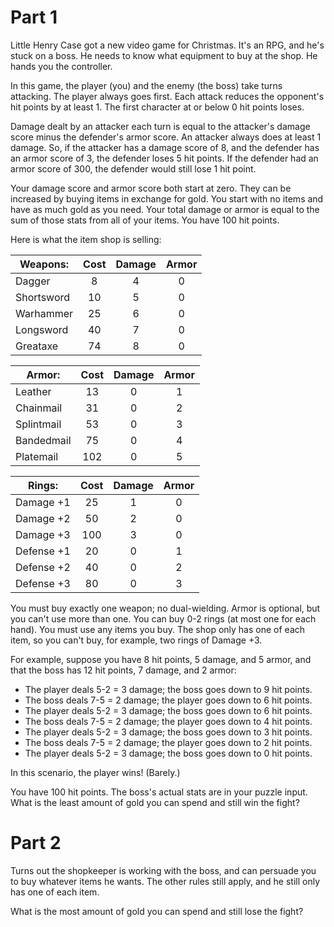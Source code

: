 # Part 1

Little Henry Case got a new video game for Christmas. It's an RPG, and he's stuck on a boss. He needs to know what equipment to buy at the shop. He hands you the controller.

In this game, the player (you) and the enemy (the boss) take turns attacking. The player always goes first. Each attack reduces the opponent's hit points by at least 1. The first character at or below 0 hit points loses.

Damage dealt by an attacker each turn is equal to the attacker's damage score minus the defender's armor score. An attacker always does at least 1 damage. So, if the attacker has a damage score of 8, and the defender has an armor score of 3, the defender loses 5 hit points. If the defender had an armor score of 300, the defender would still lose 1 hit point.

Your damage score and armor score both start at zero. They can be increased by buying items in exchange for gold. You start with no items and have as much gold as you need. Your total damage or armor is equal to the sum of those stats from all of your items. You have 100 hit points.

Here is what the item shop is selling:

| Weapons: | Cost | Damage | Armor |
| --- | :---: | :---: | :---: |
| Dagger | 8 | 4 | 0 |
| Shortsword | 10 | 5 | 0 |
| Warhammer | 25 | 6 | 0 |
| Longsword | 40 | 7 | 0 |
| Greataxe | 74 | 8 | 0 |

| Armor: | Cost | Damage | Armor |
| --- | :---: | :---: | :---: |
| Leather | 13 | 0 | 1 |
| Chainmail | 31 | 0 | 2 |
| Splintmail | 53 | 0 | 3 |
| Bandedmail | 75 | 0 | 4 |
| Platemail | 102 | 0 | 5 |

| Rings: | Cost | Damage | Armor |
| --- | :---: | :---: | :---: |
| Damage +1 | 25 | 1 | 0 |
| Damage +2 | 50 | 2 | 0 |
| Damage +3 | 100 | 3 | 0 |
| Defense +1 | 20 | 0 | 1 |
| Defense +2 | 40 | 0 | 2 |
| Defense +3 | 80 | 0 | 3 |

You must buy exactly one weapon; no dual-wielding. Armor is optional, but you can't use more than one. You can buy 0-2 rings (at most one for each hand). You must use any items you buy. The shop only has one of each item, so you can't buy, for example, two rings of Damage +3.

For example, suppose you have 8 hit points, 5 damage, and 5 armor, and that the boss has 12 hit points, 7 damage, and 2 armor:

- The player deals 5-2 = 3 damage; the boss goes down to 9 hit points.
- The boss deals 7-5 = 2 damage; the player goes down to 6 hit points.
- The player deals 5-2 = 3 damage; the boss goes down to 6 hit points.
- The boss deals 7-5 = 2 damage; the player goes down to 4 hit points.
- The player deals 5-2 = 3 damage; the boss goes down to 3 hit points.
- The boss deals 7-5 = 2 damage; the player goes down to 2 hit points.
- The player deals 5-2 = 3 damage; the boss goes down to 0 hit points.

In this scenario, the player wins! (Barely.)

You have 100 hit points. The boss's actual stats are in your puzzle input. What is the least amount of gold you can spend and still win the fight?

# Part 2

Turns out the shopkeeper is working with the boss, and can persuade you to buy whatever items he wants. The other rules still apply, and he still only has one of each item.

What is the most amount of gold you can spend and still lose the fight?